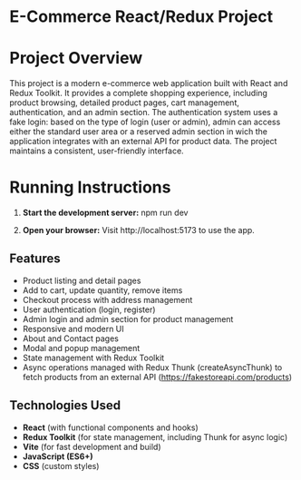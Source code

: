 # E-Commerce React/Redux Project

# Project Overview

This project is a modern e-commerce web application built with React and Redux Toolkit. It provides a complete shopping experience, including product browsing, detailed product pages, cart management, authentication, and an admin section.
The authentication system uses a fake login: based on the type of login (user or admin), admin can access either the standard user area or a reserved admin section in wich the application integrates with an external API for product data.
The project maintains a consistent, user-friendly interface.

# Running Instructions

1. **Start the development server:**
   npm run dev

2. **Open your browser:**
   Visit http://localhost:5173 to use the app.

## Features

- Product listing and detail pages
- Add to cart, update quantity, remove items
- Checkout process with address management
- User authentication (login, register)
- Admin login and admin section for product management
- Responsive and modern UI
- About and Contact pages
- Modal and popup management
- State management with Redux Toolkit
- Async operations managed with Redux Thunk (createAsyncThunk) to fetch products from an external API (https://fakestoreapi.com/products)

## Technologies Used

- **React** (with functional components and hooks)
- **Redux Toolkit** (for state management, including Thunk for async logic)
- **Vite** (for fast development and build)
- **JavaScript (ES6+)**
- **CSS** (custom styles)
